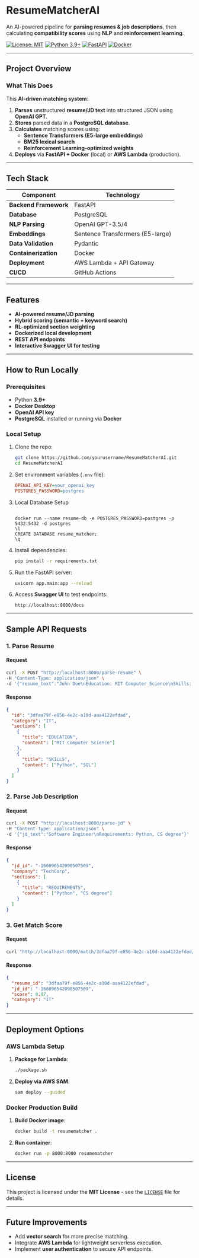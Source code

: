 
# ResumeMatcherAI

An AI-powered pipeline for **parsing resumes & job descriptions**, then calculating **compatibility scores** using **NLP** and **reinforcement learning**.

[![License: MIT](https://img.shields.io/badge/License-MIT-yellow.svg)](https://opensource.org/licenses/MIT)
[![Python 3.9+](https://img.shields.io/badge/Python-3.9%2B-blue.svg)](https://www.python.org/)
[![FastAPI](https://img.shields.io/badge/FastAPI-0.68%2B-green.svg)](https://fastapi.tiangolo.com/)
[![Docker](https://img.shields.io/badge/Docker-Supported-blue.svg)](https://www.docker.com/)

---

## Project Overview

### **What This Does**
This **AI-driven matching system**:
1. **Parses** unstructured **resume/JD text** into structured JSON using **OpenAI GPT**.
2. **Stores** parsed data in a **PostgreSQL database**.
3. **Calculates** matching scores using:
   - **Sentence Transformers (E5-large embeddings)**
   - **BM25 lexical search**
   - **Reinforcement Learning-optimized weights**
4. **Deploys** via **FastAPI + Docker** (local) or **AWS Lambda** (production).

---

## Tech Stack

| Component              | Technology                           |
|------------------------|--------------------------------------|
| **Backend Framework**  | FastAPI                              |
| **Database**          | PostgreSQL                           |
| **NLP Parsing**       | OpenAI GPT-3.5/4                     |
| **Embeddings**       | Sentence Transformers (E5-large)     |
| **Data Validation**   | Pydantic                             |
| **Containerization**  | Docker                               |
| **Deployment**       | AWS Lambda + API Gateway             |
| **CI/CD**            | GitHub Actions                       |

---

## Features
-  **AI-powered resume/JD parsing**
-  **Hybrid scoring (semantic + keyword search)**
-  **RL-optimized section weighting**
-  **Dockerized local development**
-  **REST API endpoints**
-  **Interactive Swagger UI for testing**

---

##  How to Run Locally

### **Prerequisites**
- Python **3.9+**
- **Docker Desktop**
- **OpenAI API key**
- **PostgreSQL** installed or running via **Docker**

### **Local Setup**
1. Clone the repo:
   ```bash
   git clone https://github.com/yourusername/ResumeMatcherAI.git
   cd ResumeMatcherAI
   ```

2. Set environment variables (`.env` file):
   ```ini
   OPENAI_API_KEY=your_openai_key
   POSTGRES_PASSWORD=postgres
   ```

3. Local Database Setup
    ```Start PostgreSQL:
    
    docker run --name resume-db -e POSTGRES_PASSWORD=postgres -p 5432:5432 -d postgres
    \l
    CREATE DATABASE resume_matcher;
    \q
    ```


5. Install dependencies:
   ```bash
   pip install -r requirements.txt
   ```

6. Run the FastAPI server:
   ```bash
   uvicorn app.main:app --reload
   ```

7. Access **Swagger UI** to test endpoints:
   ```
   http://localhost:8000/docs
   ```

---

##  Sample API Requests

### **1. Parse Resume**
#### **Request**
```bash
curl -X POST "http://localhost:8000/parse-resume" \
-H "Content-Type: application/json" \
-d '{"resume_text":"John Doe\nEducation: MIT Computer Science\nSkills: Python, SQL"}'
```
#### **Response**
```json
{
  "id": "3dfaa79f-e856-4e2c-a10d-aaa4122efdad",
  "category": "IT",
  "sections": [
    {
      "title": "EDUCATION",
      "content": ["MIT Computer Science"]
    },
    {
      "title": "SKILLS",
      "content": ["Python", "SQL"]
    }
  ]
}
```

### **2. Parse Job Description**
#### **Request**
```bash
curl -X POST "http://localhost:8000/parse-jd" \
-H "Content-Type: application/json" \
-d '{"jd_text":"Software Engineer\nRequirements: Python, CS degree"}'
```
#### **Response**
```json
{
  "jd_id": "-166096542090507509",
  "company": "TechCorp",
  "sections": [
    {
      "title": "REQUIREMENTS",
      "content": ["Python", "CS degree"]
    }
  ]
}
```

### **3. Get Match Score**
#### **Request**
```bash
curl "http://localhost:8000/match/3dfaa79f-e856-4e2c-a10d-aaa4122efdad/-166096542090507509"
```
#### **Response**
```json
{
  "resume_id": "3dfaa79f-e856-4e2c-a10d-aaa4122efdad",
  "jd_id": "-166096542090507509",
  "score": 0.87,
  "category": "IT"
}
```

---

##  Deployment Options

### **AWS Lambda Setup**
1. **Package for Lambda**:
   ```bash
   ./package.sh
   ```
2. **Deploy via AWS SAM**:
   ```bash
   sam deploy --guided
   ```

### **Docker Production Build**
1. **Build Docker image**:
   ```bash
   docker build -t resumematcher .
   ```
2. **Run container**:
   ```bash
   docker run -p 8000:8000 resumematcher
   ```

---

##  License
This project is licensed under the **MIT License** - see the [`LICENSE`](LICENSE) file for details.

---

##  Future Improvements
- Add **vector search** for more precise matching.
- Integrate **AWS Lambda** for lightweight serverless execution.
- Implement **user authentication** to secure API endpoints.
```
